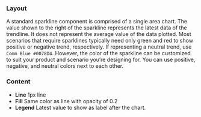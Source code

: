 ### Layout

A standard sparkline component is comprised of a single area chart. The value shown to the right of the sparkline represents the latest data of the trendline. It does not represent the average value of the data plotted. Most scenarios that require sparklines typically need only green and red to show positive or negative trend, respectively. If representing a neutral trend, use `Comm Blue #0078D4`. However, the color of the sparkline can be customized to suit your product and scenario you’re designing for. You can use positive, negative, and neutral colors next to each other.

### Content

- **Line** 1px line
- **Fill** Same color as line with opacity of 0.2
- **Legend** Latest value to show as label after the chart.
